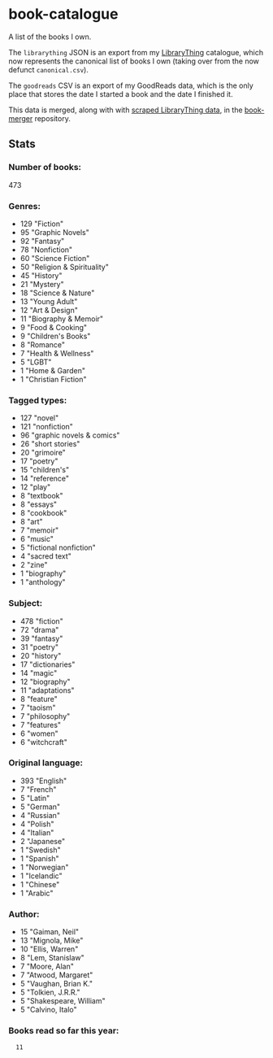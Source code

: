 book-catalogue
==============

A list of the books I own.

The `librarything` JSON is an export from my [LibraryThing](https://www.librarything.com/catalog/tripofmice) catalogue, which now represents the canonical list of books I own (taking over from the now defunct `canonical.csv`).

The `goodreads` CSV is an export of my GoodReads data, which is the only place that stores the date I started a book and the date I finished it.

This data is merged, along with with [scraped LibraryThing data](https://github.com/mouse-reeve/book-scraper), in the [book-merger](https://github.com/mouse-reeve/book-merger) repository.

## Stats
### Number of books:
473

### Genres:
- 129 "Fiction"
- 95 "Graphic Novels"
- 92 "Fantasy"
- 78 "Nonfiction"
- 60 "Science Fiction"
- 50 "Religion & Spirituality"
- 45 "History"
- 21 "Mystery"
- 18 "Science & Nature"
- 13 "Young Adult"
- 12 "Art & Design"
- 11 "Biography & Memoir"
- 9 "Food & Cooking"
- 9 "Children's Books"
- 8 "Romance"
- 7 "Health & Wellness"
- 5 "LGBT"
- 1 "Home & Garden"
- 1 "Christian Fiction"

### Tagged types:
- 127 "novel"
- 121 "nonfiction"
- 96 "graphic novels & comics"
- 26 "short stories"
- 20 "grimoire"
- 17 "poetry"
- 15 "children's"
- 14 "reference"
- 12 "play"
- 8 "textbook"
- 8 "essays"
- 8 "cookbook"
- 8 "art"
- 7 "memoir"
- 6 "music"
- 5 "fictional nonfiction"
- 4 "sacred text"
- 2 "zine"
- 1 "biography"
- 1 "anthology"

### Subject:
- 478     "fiction"
- 72     "drama"
- 39     "fantasy"
- 31     "poetry"
- 20     "history"
- 17     "dictionaries"
- 14     "magic"
- 12     "biography"
- 11     "adaptations"
- 8     "feature"
- 7     "taoism"
- 7     "philosophy"
- 7     "features"
- 6     "women"
- 6     "witchcraft"

### Original language:
- 393 "English"
- 7 "French"
- 5 "Latin"
- 5 "German"
- 4 "Russian"
- 4 "Polish"
- 4 "Italian"
- 2 "Japanese"
- 1 "Swedish"
- 1 "Spanish"
- 1 "Norwegian"
- 1 "Icelandic"
- 1 "Chinese"
- 1 "Arabic"

### Author:
- 15 "Gaiman, Neil"
- 13 "Mignola, Mike"
- 10 "Ellis, Warren"
- 8 "Lem, Stanislaw"
- 7 "Moore, Alan"
- 7 "Atwood, Margaret"
- 5 "Vaughan, Brian K."
- 5 "Tolkien, J.R.R."
- 5 "Shakespeare, William"
- 5 "Calvino, Italo"

### Books read so far this year:
      11


